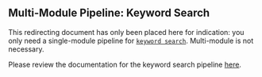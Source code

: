 ## Multi-Module Pipeline: Keyword Search

This redirecting document has only been placed here for indication: you only need a single-module pipeline for [`keyword search`](../system/search_methods/keyword_search_method.md). Multi-module is not necessary.

Please review the documentation for the keyword search pipeline [here](../examples/single_module_pipelines/single_keyword-db.md).
